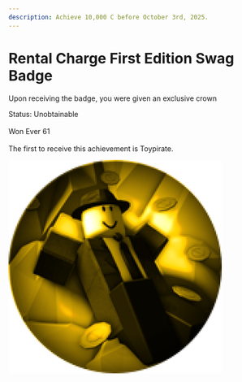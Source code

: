 ```yaml
---
description: Achieve 10,000 C before October 3rd, 2025.
---
```


# Rental Charge First Edition Swag Badge

Upon receiving the badge, you were given an exclusive crown

Status: Unobtainable\
\
Won Ever 61\
\
The first to receive this achievement is Toypirate.

&#x20;                                  ![](<../.gitbook/assets/image (2) (1) (1) (1).png>)
